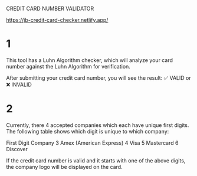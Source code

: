 CREDIT CARD NUMBER VALIDATOR

https://jb-credit-card-checker.netlify.app/

# 1

This tool has a Luhn Algorithm checker, which will analyze your card number against the Luhn Algorithm for verification.

After submitting your credit card number, you will see the result:
✅ VALID or ❌ INVALID

# 2

Currently, there 4 accepted companies which each have unique first digits. The following table shows which digit is unique to which company:

First Digit Company
3 Amex (American Express)
4 Visa
5 Mastercard
6 Discover

If the credit card number is valid and it starts with one of the above digits, the company logo will be displayed on the card.
